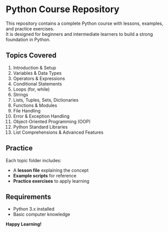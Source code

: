 # Python Course Repository

This repository contains a complete Python course with lessons, examples, and practice exercises.  
It is designed for beginners and intermediate learners to build a strong foundation in Python.

## Topics Covered
1. Introduction & Setup  
2. Variables & Data Types  
3. Operators & Expressions  
4. Conditional Statements  
5. Loops (for, while)  
6. Strings  
7. Lists, Tuples, Sets, Dictionaries  
8. Functions & Modules  
9. File Handling  
10. Error & Exception Handling  
11. Object-Oriented Programming (OOP)  
12. Python Standard Libraries  
13. List Comprehensions & Advanced Features  

## Practice
Each topic folder includes:
- A **lesson file** explaining the concept  
- **Example scripts** for reference  
- **Practice exercises** to apply learning  

## Requirements
- Python 3.x installed  
- Basic computer knowledge

**Happy Learning!**
